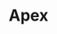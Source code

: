 ---
codehost: https://github.com/apex/apex
logohandle: apexrun
sort: apexrun
title: Apex
twitter: https://x.com/tjholowaychuk
website: http://apex.run/
---